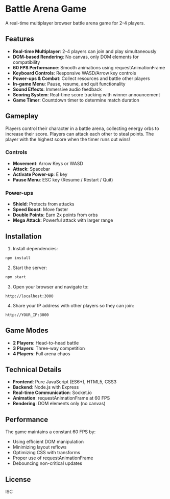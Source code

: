 # Battle Arena Game

A real-time multiplayer browser battle arena game for 2-4 players.

## Features

- **Real-time Multiplayer**: 2-4 players can join and play simultaneously
- **DOM-based Rendering**: No canvas, only DOM elements for compatibility
- **60 FPS Performance**: Smooth animations using requestAnimationFrame
- **Keyboard Controls**: Responsive WASD/Arrow key controls
- **Power-ups & Combat**: Collect resources and battle other players
- **In-game Menu**: Pause, resume, and quit functionality
- **Sound Effects**: Immersive audio feedback
- **Scoring System**: Real-time score tracking with winner announcement
- **Game Timer**: Countdown timer to determine match duration

## Gameplay

Players control their character in a battle arena, collecting energy orbs to increase their score. Players can attack each other to steal points. The player with the highest score when the timer runs out wins!

### Controls

- **Movement**: Arrow Keys or WASD
- **Attack**: Spacebar
- **Activate Power-up**: E key
- **Pause Menu**: ESC key (Resume / Restart / Quit)

### Power-ups

- **Shield**: Protects from attacks
- **Speed Boost**: Move faster
- **Double Points**: Earn 2x points from orbs
- **Mega Attack**: Powerful attack with larger range

## Installation

1. Install dependencies:
```bash
npm install
```

2. Start the server:
```bash
npm start
```

3. Open your browser and navigate to:
```
http://localhost:3000
```

4. Share your IP address with other players so they can join:
```
http://YOUR_IP:3000
```

## Game Modes

- **2 Players**: Head-to-head battle
- **3 Players**: Three-way competition
- **4 Players**: Full arena chaos

## Technical Details

- **Frontend**: Pure JavaScript (ES6+), HTML5, CSS3
- **Backend**: Node.js with Express
- **Real-time Communication**: Socket.io
- **Animation**: requestAnimationFrame at 60 FPS
- **Rendering**: DOM elements only (no canvas)

## Performance

The game maintains a constant 60 FPS by:
- Using efficient DOM manipulation
- Minimizing layout reflows
- Optimizing CSS with transforms
- Proper use of requestAnimationFrame
- Debouncing non-critical updates

## License

ISC

